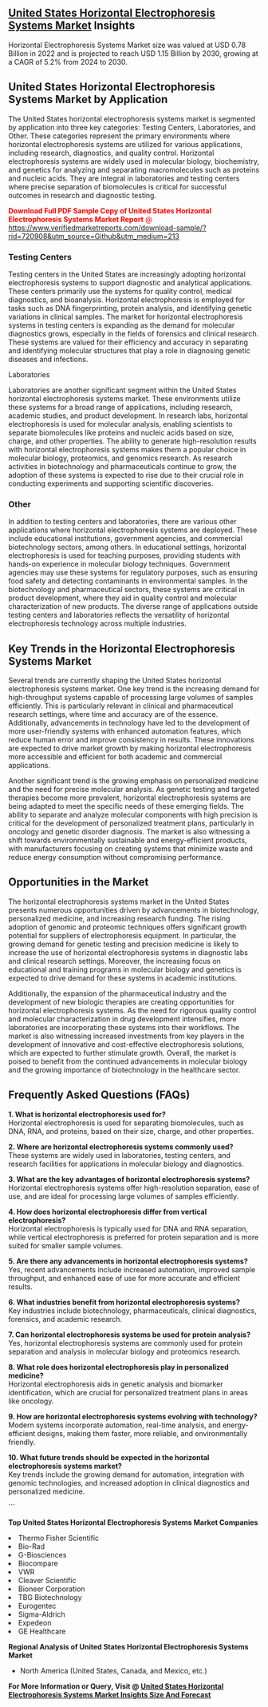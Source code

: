 <h2><a href="https://www.verifiedmarketreports.com/download-sample/?rid=720908&amp;utm_source=Github&amp;utm_medium=213" target="_blank">United States Horizontal Electrophoresis Systems Market</a> Insights</h2><p>Horizontal Electrophoresis Systems Market size was valued at USD 0.78 Billion in 2022 and is projected to reach USD 1.15 Billion by 2030, growing at a CAGR of 5.2% from 2024 to 2030.</p><p><h2>United States Horizontal Electrophoresis Systems Market by Application</h2><p>The United States horizontal electrophoresis systems market is segmented by application into three key categories: Testing Centers, Laboratories, and Other. These categories represent the primary environments where horizontal electrophoresis systems are utilized for various applications, including research, diagnostics, and quality control. Horizontal electrophoresis systems are widely used in molecular biology, biochemistry, and genetics for analyzing and separating macromolecules such as proteins and nucleic acids. They are integral in laboratories and testing centers where precise separation of biomolecules is critical for successful outcomes in research and diagnostic testing.</p><p><p><span class=""><span style="color: #ff0000;"><strong>Download Full PDF Sample Copy of United States Horizontal Electrophoresis Systems Market Report</strong> @ </span><a href="https://www.verifiedmarketreports.com/download-sample/?rid=720908&amp;utm_source=Github&amp;utm_medium=213" target="_blank">https://www.verifiedmarketreports.com/download-sample/?rid=720908&amp;utm_source=Github&amp;utm_medium=213</a></span></p></p><h3>Testing Centers</h3><p>Testing centers in the United States are increasingly adopting horizontal electrophoresis systems to support diagnostic and analytical applications. These centers primarily use the systems for quality control, medical diagnostics, and bioanalysis. Horizontal electrophoresis is employed for tasks such as DNA fingerprinting, protein analysis, and identifying genetic variations in clinical samples. The market for horizontal electrophoresis systems in testing centers is expanding as the demand for molecular diagnostics grows, especially in the fields of forensics and clinical research. These systems are valued for their efficiency and accuracy in separating and identifying molecular structures that play a role in diagnosing genetic diseases and infections.</p><p>Laboratories</p><p>Laboratories are another significant segment within the United States horizontal electrophoresis systems market. These environments utilize these systems for a broad range of applications, including research, academic studies, and product development. In research labs, horizontal electrophoresis is used for molecular analysis, enabling scientists to separate biomolecules like proteins and nucleic acids based on size, charge, and other properties. The ability to generate high-resolution results with horizontal electrophoresis systems makes them a popular choice in molecular biology, proteomics, and genomics research. As research activities in biotechnology and pharmaceuticals continue to grow, the adoption of these systems is expected to rise due to their crucial role in conducting experiments and supporting scientific discoveries.</p><h3>Other</h3><p>In addition to testing centers and laboratories, there are various other applications where horizontal electrophoresis systems are deployed. These include educational institutions, government agencies, and commercial biotechnology sectors, among others. In educational settings, horizontal electrophoresis is used for teaching purposes, providing students with hands-on experience in molecular biology techniques. Government agencies may use these systems for regulatory purposes, such as ensuring food safety and detecting contaminants in environmental samples. In the biotechnology and pharmaceutical sectors, these systems are critical in product development, where they aid in quality control and molecular characterization of new products. The diverse range of applications outside testing centers and laboratories reflects the versatility of horizontal electrophoresis technology across multiple industries.</p><h2>Key Trends in the Horizontal Electrophoresis Systems Market</h2><p>Several trends are currently shaping the United States horizontal electrophoresis systems market. One key trend is the increasing demand for high-throughput systems capable of processing large volumes of samples efficiently. This is particularly relevant in clinical and pharmaceutical research settings, where time and accuracy are of the essence. Additionally, advancements in technology have led to the development of more user-friendly systems with enhanced automation features, which reduce human error and improve consistency in results. These innovations are expected to drive market growth by making horizontal electrophoresis more accessible and efficient for both academic and commercial applications.</p><p>Another significant trend is the growing emphasis on personalized medicine and the need for precise molecular analysis. As genetic testing and targeted therapies become more prevalent, horizontal electrophoresis systems are being adapted to meet the specific needs of these emerging fields. The ability to separate and analyze molecular components with high precision is critical for the development of personalized treatment plans, particularly in oncology and genetic disorder diagnosis. The market is also witnessing a shift towards environmentally sustainable and energy-efficient products, with manufacturers focusing on creating systems that minimize waste and reduce energy consumption without compromising performance.</p><h2>Opportunities in the Market</h2><p>The horizontal electrophoresis systems market in the United States presents numerous opportunities driven by advancements in biotechnology, personalized medicine, and increasing research funding. The rising adoption of genomic and proteomic techniques offers significant growth potential for suppliers of electrophoresis equipment. In particular, the growing demand for genetic testing and precision medicine is likely to increase the use of horizontal electrophoresis systems in diagnostic labs and clinical research settings. Moreover, the increasing focus on educational and training programs in molecular biology and genetics is expected to drive demand for these systems in academic institutions.</p><p>Additionally, the expansion of the pharmaceutical industry and the development of new biologic therapies are creating opportunities for horizontal electrophoresis systems. As the need for rigorous quality control and molecular characterization in drug development intensifies, more laboratories are incorporating these systems into their workflows. The market is also witnessing increased investments from key players in the development of innovative and cost-effective electrophoresis solutions, which are expected to further stimulate growth. Overall, the market is poised to benefit from the continued advancements in molecular biology and the growing importance of biotechnology in the healthcare sector.</p><h2>Frequently Asked Questions (FAQs)</h2><p><b>1. What is horizontal electrophoresis used for?</b><br>Horizontal electrophoresis is used for separating biomolecules, such as DNA, RNA, and proteins, based on their size, charge, and other properties.</p><p><b>2. Where are horizontal electrophoresis systems commonly used?</b><br>These systems are widely used in laboratories, testing centers, and research facilities for applications in molecular biology and diagnostics.</p><p><b>3. What are the key advantages of horizontal electrophoresis systems?</b><br>Horizontal electrophoresis systems offer high-resolution separation, ease of use, and are ideal for processing large volumes of samples efficiently.</p><p><b>4. How does horizontal electrophoresis differ from vertical electrophoresis?</b><br>Horizontal electrophoresis is typically used for DNA and RNA separation, while vertical electrophoresis is preferred for protein separation and is more suited for smaller sample volumes.</p><p><b>5. Are there any advancements in horizontal electrophoresis systems?</b><br>Yes, recent advancements include increased automation, improved sample throughput, and enhanced ease of use for more accurate and efficient results.</p><p><b>6. What industries benefit from horizontal electrophoresis systems?</b><br>Key industries include biotechnology, pharmaceuticals, clinical diagnostics, forensics, and academic research.</p><p><b>7. Can horizontal electrophoresis systems be used for protein analysis?</b><br>Yes, horizontal electrophoresis systems are commonly used for protein separation and analysis in molecular biology and proteomics research.</p><p><b>8. What role does horizontal electrophoresis play in personalized medicine?</b><br>Horizontal electrophoresis aids in genetic analysis and biomarker identification, which are crucial for personalized treatment plans in areas like oncology.</p><p><b>9. How are horizontal electrophoresis systems evolving with technology?</b><br>Modern systems incorporate automation, real-time analysis, and energy-efficient designs, making them faster, more reliable, and environmentally friendly.</p><p><b>10. What future trends should be expected in the horizontal electrophoresis systems market?</b><br>Key trends include the growing demand for automation, integration with genomic technologies, and increased adoption in clinical diagnostics and personalized medicine.</p>```</p><p><strong>Top United States Horizontal Electrophoresis Systems Market Companies</strong></p><div data-test-id=""><p><li>Thermo Fisher Scientific</li><li> Bio-Rad</li><li> G-Biosciences</li><li> Biocompare</li><li> VWR</li><li> Cleaver Scientific</li><li> Bioneer Corporation</li><li> TBG Biotechnology</li><li> Eurogentec</li><li> Sigma-Aldrich</li><li> Expedeon</li><li> GE Healthcare</li></p><div><strong>Regional Analysis of&nbsp;United States Horizontal Electrophoresis Systems Market</strong></div><ul><li dir="ltr"><p dir="ltr">North America&nbsp;(United States, Canada, and Mexico, etc.)</p></li></ul><p><strong>For More Information or Query, Visit @&nbsp;</strong><strong><a href="https://www.verifiedmarketreports.com/product/horizontal-electrophoresis-systems-market/?utm_source=Github&amp;utm_medium=213" target="_blank">United States Horizontal Electrophoresis Systems Market Insights Size And Forecast</a></strong></p></div>
